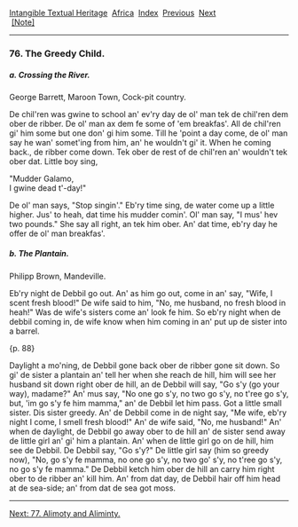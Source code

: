 [Intangible Textual Heritage](../../index)  [Africa](../index) 
[Index](index)  [Previous](jas075)  [Next](jas077)   
 [\[Note\]](jas076n)

------------------------------------------------------------------------

### 76. The Greedy Child.

##### a. Crossing the River.

George Barrett, Maroon Town, Cock-pit country.

De chil'ren was gwine to school an' ev'ry day de ol' man tek de chil'ren
dem ober de ribber. De ol' man ax dem fe some of 'em breakfas'. All de
chil'ren gi' him some but one don' gi him some. Till he 'point a day
come, de ol' man say he wan' somet'ing from him, an' he wouldn't gi' it.
When he coming back., de ribber come down. Tek ober de rest of de
chil'ren an' wouldn't tek ober dat. Little boy sing,

"Mudder Galamo,  
I gwine dead t'-day!"

De ol' man says, "Stop singin'." Eb'ry time sing, de water come up a
little higher. Jus' to heah, dat time his mudder comin'. Ol' man say, "I
mus' hev two pounds." She say all right, an tek him ober. An' dat time,
eb'ry day he offer de ol' man breakfas'.

##### b. The Plantain.

Philipp Brown, Mandeville.

Eb'ry night de Debbil go out. An' as him go out, come in an' say, "Wife,
I scent fresh blood!" De wife said to him, "No, me husband, no fresh
blood in heah!" Was de wife's sisters come an' look fe him. So eb'ry
night when de debbil coming in, de wife know when him coming in an' put
up de sister into a barrel.

{p. 88}

Daylight a mo'ning, de Debbil gone back ober de ribber gone sit down. So
gi' de sister a plantain an' tell her when she reach de hill, him will
see her husband sit down right ober de hill, an de Debbil will say, "Go
s'y (go your way), madame?" An' mus say, "No one go s'y, no two go s'y,
no t'ree go s'y, but, 'im go s'y fe him mamma," an' de Debbil let him
pass. Got a little small sister. Dis sister greedy. An' de Debbil come
in de night say, "Me wife, eb'ry night I come, I smell fresh blood!" An'
de wife said, "No, me husband!" An' when de daylight, de Debbil go away
ober to de hill an' de sister send away de little girl an' gi' him a
plantain. An' when de little girl go on de hill, him see de Debbil. De
Debbil say, "Go s'y?" De little girl say (him so greedy now), "No, go
s'y fe mamma, no one go s'y, no two go' s'y, no t'ree go s'y, no go s'y
fe mamma." De Debbil ketch him ober de hill an carry him right ober to
de ribber an' kill him. An' from dat day, de Debbil hair off him head at
de sea-side; an' from dat de sea got moss.

------------------------------------------------------------------------

[Next: 77. Alimoty and Aliminty.](jas077)
